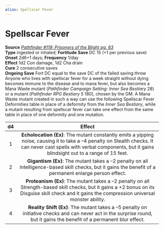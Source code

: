```yaml
---
alias: Spellscar Fever
---
```


# Spellscar Fever

**Source** [_Pathfinder #119: Prisoners of the Blight pg. 63_](http://paizo.com/products/btpy9npn)  
**Type** ingested or inhaled; **Fortitude Save** DC 15 (+1 per previous save)  
**Onset** 2d6+1 days; **Frequency** 1/day  
**Effect** 1d2 Con damage, 1d2 Cha drain  
**Cure** 2 consecutive saves  
**Ongoing Save** Fort DC equal to the save DC of the failed saving throw  
Anyone who lives with spellscar fever for a week straight without dying becomes immune to the disease and to mana fever, but also becomes a Mana Waste mutant (_Pathfinder Campaign Setting: Inner Sea Bestiary_ 28) or a mutant (_Pathfinder RPG Bestiary 5_ 180), chosen by the GM. A Mana Waste mutant created in such a way can use the following Spellscar Fever Deformities table in place of a deformity from the _Inner Sea Bestiary_, while a mutant resulting from spellscar fever can take one effect from the same table in place of one deformity and one mutation.  
  

| **d4** | **Effect** |
| :-: | :-: |
| 1 | **Echolocation (Ex)**: The mutant constantly emits a yipping noise, causing it to take a –4 penalty on Stealth checks. It can never cast spells with verbal components, but it gains blindsight out to a range of 15 feet. |
| 2 | **Gigantism (Ex)**: The mutant takes a –2 penalty on all Intelligence-based skill checks, but it gains the benefit of a permanent enlarge person effect. |
| 3 | **Proteanism (Ex)**: The mutant takes a –2 penalty on all Strength-based skill checks, but it gains a +2 bonus on its Disguise skill check and it gains the compression universal monster ability. |
| 4 | **Reality Shift (Ex)**: The mutant takes a –5 penalty on initiative checks and can never act in the surprise round, but it gains the benefit of a permanent blur effect. |
